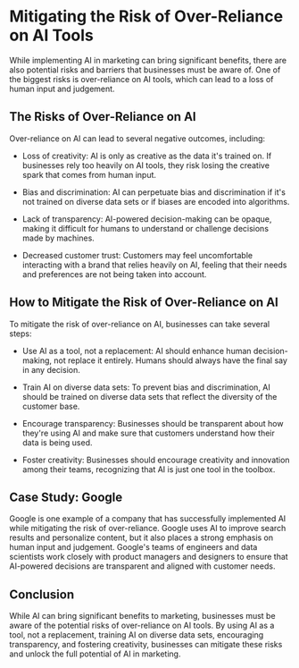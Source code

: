 Mitigating the Risk of Over-Reliance on AI Tools
==========================================================================================

While implementing AI in marketing can bring significant benefits, there are also potential risks and barriers that businesses must be aware of. One of the biggest risks is over-reliance on AI tools, which can lead to a loss of human input and judgement.

The Risks of Over-Reliance on AI
--------------------------------

Over-reliance on AI can lead to several negative outcomes, including:

* Loss of creativity: AI is only as creative as the data it's trained on. If businesses rely too heavily on AI tools, they risk losing the creative spark that comes from human input.

* Bias and discrimination: AI can perpetuate bias and discrimination if it's not trained on diverse data sets or if biases are encoded into algorithms.

* Lack of transparency: AI-powered decision-making can be opaque, making it difficult for humans to understand or challenge decisions made by machines.

* Decreased customer trust: Customers may feel uncomfortable interacting with a brand that relies heavily on AI, feeling that their needs and preferences are not being taken into account.

How to Mitigate the Risk of Over-Reliance on AI
-----------------------------------------------

To mitigate the risk of over-reliance on AI, businesses can take several steps:

* Use AI as a tool, not a replacement: AI should enhance human decision-making, not replace it entirely. Humans should always have the final say in any decision.

* Train AI on diverse data sets: To prevent bias and discrimination, AI should be trained on diverse data sets that reflect the diversity of the customer base.

* Encourage transparency: Businesses should be transparent about how they're using AI and make sure that customers understand how their data is being used.

* Foster creativity: Businesses should encourage creativity and innovation among their teams, recognizing that AI is just one tool in the toolbox.

Case Study: Google
------------------

Google is one example of a company that has successfully implemented AI while mitigating the risk of over-reliance. Google uses AI to improve search results and personalize content, but it also places a strong emphasis on human input and judgement. Google's teams of engineers and data scientists work closely with product managers and designers to ensure that AI-powered decisions are transparent and aligned with customer needs.

Conclusion
----------

While AI can bring significant benefits to marketing, businesses must be aware of the potential risks of over-reliance on AI tools. By using AI as a tool, not a replacement, training AI on diverse data sets, encouraging transparency, and fostering creativity, businesses can mitigate these risks and unlock the full potential of AI in marketing.


